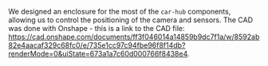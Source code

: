 We designed an enclosure for the most of the `car-hub` components, allowing us to control the positioning of the camera and sensors. The CAD was done with Onshape - this is a link to the CAD file: https://cad.onshape.com/documents/ff3f046014a14859b9dc7f1a/w/8592ab82e4aacaf329c68fc0/e/735e1cc97c94fbe96f8f14db?renderMode=0&uiState=673a1a7c60d000766f8438e4. 